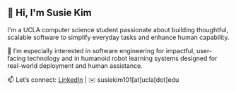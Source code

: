 ## 👋 Hi, I'm Susie Kim
I'm a UCLA computer science student passionate about building thoughtful, scalable software to simplify everyday tasks and enhance human capability.

🌱 I’m especially interested in software engineering for impactful, user-facing technology and in humanoid robot learning systems designed for real-world deployment and human assistance.

📫 Let’s connect: [LinkedIn](https://www.linkedin.com/in/susiekim101/) | ✉️ susiekim101[at]ucla[dot]edu

<!--
**susiekim101/susiekim101** is a ✨ _special_ ✨ repository because its `README.md` (this file) appears on your GitHub profile.

Here are some ideas to get you started:

- 🔭 I’m currently working on ...
- 🌱 I’m currently learning ...
- 👯 I’m looking to collaborate on ...
- 🤔 I’m looking for help with ...
- 💬 Ask me about ...
- 📫 How to reach me: ...
- 😄 Pronouns: ...
- ⚡ Fun fact: ...
-->
